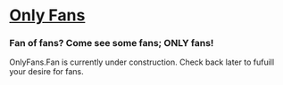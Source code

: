 # [Only Fans](www.onlyfans.fan)
### Fan of fans? Come see some fans; ONLY fans!

OnlyFans.Fan is currently under construction. Check back later to fufuill your desire for fans.
